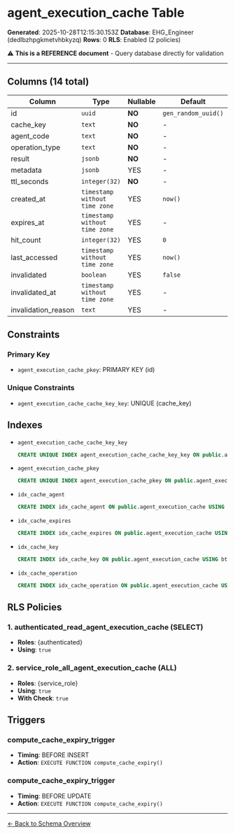 # agent_execution_cache Table

**Generated**: 2025-10-28T12:15:30.153Z
**Database**: EHG_Engineer (dedlbzhpgkmetvhbkyzq)
**Rows**: 0
**RLS**: Enabled (2 policies)

⚠️ **This is a REFERENCE document** - Query database directly for validation

---

## Columns (14 total)

| Column | Type | Nullable | Default | Description |
|--------|------|----------|---------|-------------|
| id | `uuid` | **NO** | `gen_random_uuid()` | - |
| cache_key | `text` | **NO** | - | - |
| agent_code | `text` | **NO** | - | - |
| operation_type | `text` | **NO** | - | - |
| result | `jsonb` | **NO** | - | - |
| metadata | `jsonb` | YES | - | - |
| ttl_seconds | `integer(32)` | **NO** | - | - |
| created_at | `timestamp without time zone` | YES | `now()` | - |
| expires_at | `timestamp without time zone` | YES | - | - |
| hit_count | `integer(32)` | YES | `0` | - |
| last_accessed | `timestamp without time zone` | YES | `now()` | - |
| invalidated | `boolean` | YES | `false` | - |
| invalidated_at | `timestamp without time zone` | YES | - | - |
| invalidation_reason | `text` | YES | - | - |

## Constraints

### Primary Key
- `agent_execution_cache_pkey`: PRIMARY KEY (id)

### Unique Constraints
- `agent_execution_cache_cache_key_key`: UNIQUE (cache_key)

## Indexes

- `agent_execution_cache_cache_key_key`
  ```sql
  CREATE UNIQUE INDEX agent_execution_cache_cache_key_key ON public.agent_execution_cache USING btree (cache_key)
  ```
- `agent_execution_cache_pkey`
  ```sql
  CREATE UNIQUE INDEX agent_execution_cache_pkey ON public.agent_execution_cache USING btree (id)
  ```
- `idx_cache_agent`
  ```sql
  CREATE INDEX idx_cache_agent ON public.agent_execution_cache USING btree (agent_code)
  ```
- `idx_cache_expires`
  ```sql
  CREATE INDEX idx_cache_expires ON public.agent_execution_cache USING btree (expires_at) WHERE (NOT invalidated)
  ```
- `idx_cache_key`
  ```sql
  CREATE INDEX idx_cache_key ON public.agent_execution_cache USING btree (cache_key) WHERE (NOT invalidated)
  ```
- `idx_cache_operation`
  ```sql
  CREATE INDEX idx_cache_operation ON public.agent_execution_cache USING btree (operation_type)
  ```

## RLS Policies

### 1. authenticated_read_agent_execution_cache (SELECT)

- **Roles**: {authenticated}
- **Using**: `true`

### 2. service_role_all_agent_execution_cache (ALL)

- **Roles**: {service_role}
- **Using**: `true`
- **With Check**: `true`

## Triggers

### compute_cache_expiry_trigger

- **Timing**: BEFORE INSERT
- **Action**: `EXECUTE FUNCTION compute_cache_expiry()`

### compute_cache_expiry_trigger

- **Timing**: BEFORE UPDATE
- **Action**: `EXECUTE FUNCTION compute_cache_expiry()`

---

[← Back to Schema Overview](../database-schema-overview.md)
